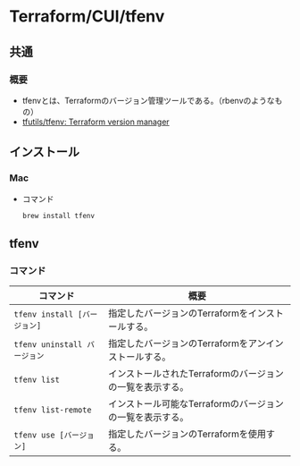 # Terraform/CUI/tfenv

## 共通

### 概要

- tfenvとは、Terraformのバージョン管理ツールである。（rbenvのようなもの）
- [tfutils/tfenv: Terraform version manager](https://github.com/tfutils/tfenv)

## インストール

### Mac

- コマンド

  ```bash
  brew install tfenv
  ```

## tfenv

### コマンド

| コマンド                     | 概要                                                      |
| ---------------------------- | --------------------------------------------------------- |
| `tfenv install [バージョン]` | 指定したバージョンのTerraformをインストールする。         |
| `tfenv uninstall バージョン` | 指定したバージョンのTerraformをアンインストールする。     |
| `tfenv list`                 | インストールされたTerraformのバージョンの一覧を表示する。 |
| `tfenv list-remote`          | インストール可能なTerraformのバージョンの一覧を表示する。 |
| `tfenv use [バージョン]`     | 指定したバージョンのTerraformを使用する。                 |
